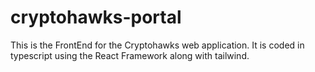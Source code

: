 # cryptohawks-portal
 
This is the FrontEnd for the Cryptohawks web application. It is coded in typescript using the React Framework along with tailwind.
